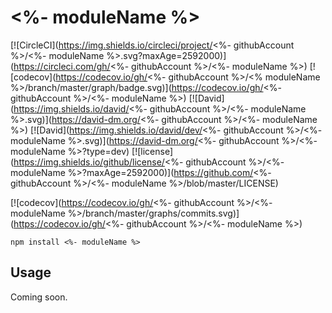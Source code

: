 # <%- moduleName %>

[![CircleCI](https://img.shields.io/circleci/project/<%- githubAccount %>/<%- moduleName %>.svg?maxAge=2592000)](https://circleci.com/gh/<%- githubAccount %>/<%- moduleName %>)
[![codecov](https://codecov.io/gh/<%- githubAccount %>/<% moduleName %>/branch/master/graph/badge.svg)](https://codecov.io/gh/<%- githubAccount %>/<%- moduleName %>)
[![David](https://img.shields.io/david/<%- githubAccount %>/<%- moduleName %>.svg)](https://david-dm.org/<%- githubAccount %>/<%- moduleName %>)
[![David](https://img.shields.io/david/dev/<%- githubAccount %>/<%- moduleName %>.svg)](https://david-dm.org/<%- githubAccount %>/<%- moduleName %>?type=dev)
[![license](https://img.shields.io/github/license/<%- githubAccount %>/<%- moduleName %>?maxAge=2592000)](https://github.com/<%- githubAccount %>/<%- moduleName %>/blob/master/LICENSE)

[![codecov](https://codecov.io/gh/<%- githubAccount %>/<%- moduleName %>/branch/master/graphs/commits.svg)](https://codecov.io/gh/<%- githubAccount %>/<%- moduleName %>)

````
npm install <%- moduleName %>
````

## Usage

Coming soon.
